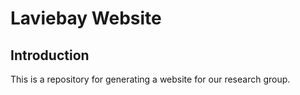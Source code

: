 # Laviebay Website
## Introduction
This is a repository for generating a website for our research group. 
